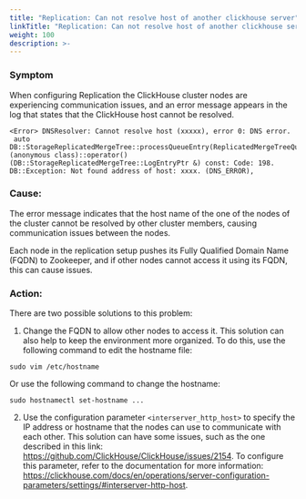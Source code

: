 ```yaml
---
title: "Replication: Can not resolve host of another clickhouse server"
linkTitle: "Replication: Can not resolve host of another clickhouse server"
weight: 100
description: >-
---
```


### Symptom

When configuring Replication the ClickHouse cluster nodes are experiencing communication issues, and an error message appears in the log that states that the ClickHouse host cannot be resolved.

```
<Error> DNSResolver: Cannot resolve host (xxxxx), error 0: DNS error.
 auto DB::StorageReplicatedMergeTree::processQueueEntry(ReplicatedMergeTreeQueue::SelectedEntryPtr)::(anonymous class)::operator()(DB::StorageReplicatedMergeTree::LogEntryPtr &) const: Code: 198. DB::Exception: Not found address of host: xxxx. (DNS_ERROR),
```

### Cause:

The error message indicates that the host name of the one of the nodes of the cluster cannot be resolved by other cluster members, causing communication issues between the nodes.

Each node in the replication setup pushes its Fully Qualified Domain Name (FQDN) to Zookeeper, and if other nodes cannot access it using its FQDN, this can cause issues.

### Action:

There are two possible solutions to this problem:

1. Change the FQDN to allow other nodes to access it. This solution can also help to keep the environment more organized. To do this, use the following command to edit the hostname file:

```
sudo vim /etc/hostname
```

Or use the following command to change the hostname:

```
sudo hostnamectl set-hostname ...
```

2. Use the configuration parameter `<interserver_http_host>` to specify the IP address or hostname that the nodes can use to communicate with each other. This solution can have some issues, such as the one described in this link: https://github.com/ClickHouse/ClickHouse/issues/2154.
   To configure this parameter, refer to the documentation for more information: https://clickhouse.com/docs/en/operations/server-configuration-parameters/settings/#interserver-http-host.
